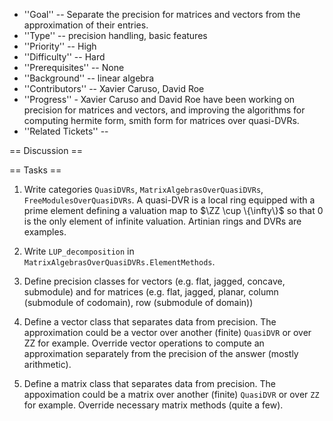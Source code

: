 * ''Goal'' -- Separate the precision for matrices and vectors from the approximation of their entries. 
 * ''Type'' -- precision handling, basic features
 * ''Priority'' -- High
 * ''Difficulty'' -- Hard
 * ''Prerequisites'' -- None
 * ''Background'' -- linear algebra
 * ''Contributors'' -- Xavier Caruso, David Roe
 * ''Progress'' - Xavier Caruso and David Roe have been working on precision for matrices and vectors, and improving the algorithms for computing hermite form, smith form for matrices over quasi-DVRs.
 * ''Related Tickets'' -- 

== Discussion ==

== Tasks ==

 1. Write categories `QuasiDVRs`, `MatrixAlgebrasOverQuasiDVRs`, `FreeModulesOverQuasiDVRs`.  A quasi-DVR is a local ring equipped with a prime element defining a valuation map to $\ZZ \cup \{\infty\}$ so that 0 is the only element of infinite valuation.  Artinian rings and DVRs are examples.

 1. Write `LUP_decomposition` in `MatrixAlgebrasOverQuasiDVRs.ElementMethods`.

 1. Define precision classes for vectors (e.g. flat, jagged, concave, submodule) and for matrices (e.g. flat, jagged, planar, column (submodule of codomain), row (submodule of domain))

 1. Define a vector class that separates data from precision.  The approximation could be a vector over another (finite) `QuasiDVR` or over ZZ for example.  Override vector operations to compute an approximation separately from the precision of the answer (mostly arithmetic).

 1. Define a matrix class that separates data from precision.  The appoximation could be a matrix over another (finite) `QuasiDVR` or over `ZZ` for example.  Override necessary matrix methods (quite a few).
